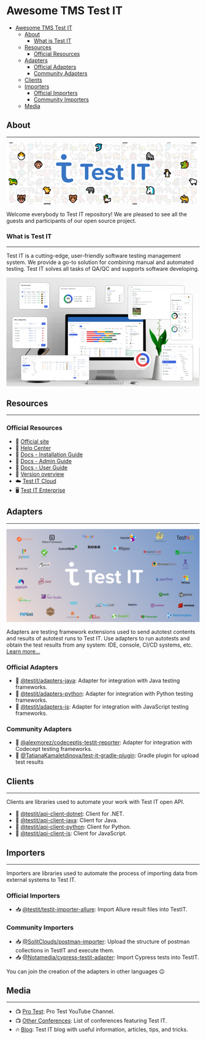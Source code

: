 # Awesome TMS Test IT

- [Awesome TMS Test IT](#awesome-tms-test-it)
  - [About](#about)
    - [What is Test IT](#what-is-test-it)
  - [Resources](#resources)
    - [Official Resources](#official-resources)
  - [Adapters](#adapters)
    - [Official Adapters](#official-adapters)
    - [Community Adapters](#community-adapters)
  - [Clients](#clients)
  - [Importers](#importers)
    - [Official Importers](#official-importers)
    - [Community Importers](#community-importers)
  - [Media](#media)

## About

___

![](/images/testit.png)

Welcome everybody to Test IT repository! We are pleased to see all the guests and participants of our open source project.

### What is Test IT

___

Test IT is a cutting-edge, user-friendly software testing management system. We provide a go-to solution for combining manual and automated testing. Test IT solves all tasks of QA/QC and supports software developing.

![](/images/dashboard.png)

## Resources

___

### Official Resources

- 💼 [Official site](https://testit.software/)
- 💉 [Help Center](https://support.yoonion.ru/)
- 📖 [Docs - Installation Guide](https://docs.testit.software/installation-guide/)
- 📖 [Docs - Admin Guide](https://docs.testit.software/admin-guide/)
- 📖 [Docs - User Guide](https://docs.testit.software/user-guide/)
- 🔎 [Version overview](https://www.youtube.com/playlist?list=PLm_vmYqj5D6B-bGljSlfjPAd7raneLlUR)
- ☁️ [Test IT Cloud](https://id.testit.software/login)
- 🖥️ [Test IT Enterprise](https://testit.software/versions)

## Adapters

___

![](/images/frameworks.png)

Adapters are testing framework extensions used to send autotest contents and results of autotest runs to Test IT. Use adapters to run autotests and obtain the test results from any system: IDE, console, CI/CD systems, etc. [Learn more...](https://docs.testit.software/user-guide/avtotesty/zapusk-avtotestov-s-pomoshyu-klientskikh-bibliotek)

### Official Adapters

- 🧪 [@testit/adapters-java](https://github.com/testit-tms/adapters-java): Adapter for integration with Java testing frameworks.
- 🧪 [@testit/adapters-python](https://github.com/testit-tms/adapters-python): Adapter for integration with Python testing frameworks.
- 🧪 [@testit/adapters-js](https://github.com/testit-tms/adapters-js): Adapter for integration with JavaScript testing frameworks.

### Community Adapters

- 🧪 [@alexmorez/codeceptjs-testit-reporter](https://github.com/alexmorez/codeceptjs-testit-reporter): Adapter for integration with Codecept testing frameworks.
- 🧪 [@TatianaKamaletdinova/test-it-gradle-plugin](https://github.com/TatianaKamaletdinova/test-it-gradle-plugin): Gradle plugin for upload test results

## Clients

___

Clients are libraries used to automate your work with Test IT open API.

- 🔌 [@testit/api-client-dotnet](https://github.com/testit-tms/api-client-dotnet): Client for .NET.
- 🔌 [@testit/api-client-java](https://github.com/testit-tms/api-client-java): Client for Java.
- 🔌 [@testit/api-client-python](https://github.com/testit-tms/api-client-python): Client for Python.
- 🔌 [@testit/api-client-js](https://github.com/testit-tms/api-client-js): Client for JavaScript.

## Importers

___

Importers are libraries used to automate the process of importing data from external systems to Test IT.

### Official Importers

- 📥 [@testit/testit-importer-allure](https://github.com/testit-tms/importers): Import Allure result files into TestIT.

### Community Importers

- 📥 [@SolitClouds/postman-importer](https://github.com/SolitClouds/test_it_postman_integration): Upload the structure of postman collections in TestIT and execute them.
- 📥 [@Notamedia/cypress-testit-adapter](https://github.com/notamedia/cypress-testit-adapter): Import Cypress tests into TestIT.

You can join the creation of the adapters in other languages 😉

## Media

___

- 📺 [Pro Test](https://www.youtube.com/playlist?list=PLm_vmYqj5D6ClgE13L8A4ZLKbwdMTfv3r): Pro Test YouTube Channel.
- 📺 [Other Conferences](https://www.youtube.com/playlist?list=PLm_vmYqj5D6AyZLlI6Rx6fne8-WMESQe_): List of conferences featuring Test IT.
- 🔥 [Blog](https://testit.software/blog): Test IT blog with useful information, articles, tips, and tricks.
